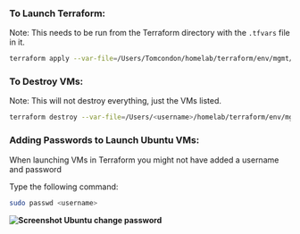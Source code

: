 ### To Launch Terraform:
Note: This needs to be run from the Terraform directory with the `.tfvars` file in it.

```bash
terraform apply --var-file=/Users/Tomcondon/homelab/terraform/env/mgmt/terraform.tfvars
```

### To Destroy VMs:
Note: This will not destroy everything, just the VMs listed.
```Bash
terraform destroy --var-file=/Users/<username>/homelab/terraform/env/mgmt/terraform.tfvars
```

### Adding Passwords to Launch Ubuntu VMs:
When launching VMs in Terraform you might not have added a username and password

Type the following command:
```bash
sudo passwd <username>
```
**![Screenshot Ubuntu change password](https://lh7-rt.googleusercontent.com/docsz/AD_4nXdNKUnLR-ooooo8p9a3bqaeIcNTNGM0J3gQFo6i34LC3_168T0V2r3eajLsGzUJD21sQAILgAe2UJhgQJhzURZKYd7-mBQOgVMjiOBYE8cACmdH8y4F7LNQWY5n_Lcv6H5wGOqji3nnAcXzkDJxMrHXI9Y1?key=656RGyT2tZdUq0NkJwJfuw)**

